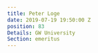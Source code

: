 ```yaml
---
title: Peter Loge
date: 2019-07-19 19:50:00 Z
position: 83
Details: GW University
Section: emeritus
---
```


